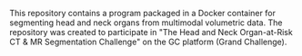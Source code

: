 This repository contains a program packaged in a Docker container for segmenting head and neck organs from multimodal volumetric data. The repository was created to participate in "The Head and Neck Organ-at-Risk CT & MR Segmentation Challenge" on the GC platform (Grand Challenge).  
